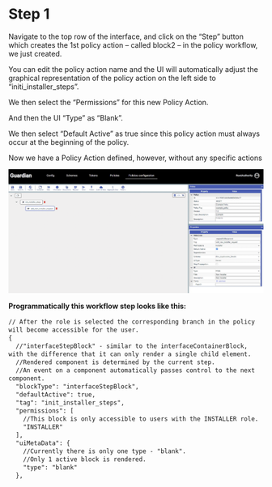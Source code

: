 # Step 1

Navigate to the top row of the interface, and click on the “Step” button which creates the 1st policy action – called block2 – in the policy workflow, we just created.

&#x20;You can edit the policy action name and the UI will automatically adjust the graphical representation of the policy action on the left side to “initi\_installer\_steps”.

We then select the “Permissions” for this new Policy Action.

And then the UI “Type” as “Blank”.

We then select “Default Active” as true since this policy action must always occur at the beginning of the policy.

Now we have a Policy Action defined, however, without any specific actions

![](<../.gitbook/assets/image (1).png>)

**Programmatically this workflow step looks like this:**

```
// After the role is selected the corresponding branch in the policy will become accessible for the user.
{
  //"interfaceStepBlock" - similar to the interfaceContainerBlock, with the difference that it can only render a single child element.
  //Rendered component is determined by the current step.
  //An event on a component automatically passes control to the next component.
  "blockType": "interfaceStepBlock",
  "defaultActive": true,
  "tag": "init_installer_steps",
  "permissions": [
    //This block is only accessible to users with the INSTALLER role.
    "INSTALLER"
  ],
  "uiMetaData": {
    //Currently there is only one type - "blank".
    //Only 1 active block is rendered.
    "type": "blank"
  },
```
